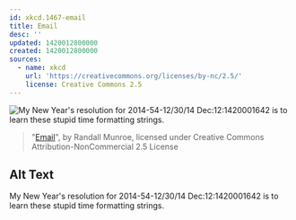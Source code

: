 ```yaml
---
id: xkcd.1467-email
title: Email
desc: ''
updated: 1420012800000
created: 1420012800000
sources:
  - name: xkcd
    url: 'https://creativecommons.org/licenses/by-nc/2.5/'
    license: Creative Commons 2.5
---
```

![My New Year's resolution for 2014-54-12/30/14 Dec:12:1420001642 is to learn these stupid time formatting strings.](https://imgs.xkcd.com/comics/email.png)
> "[Email](https://xkcd.com/1467/)", by Randall Munroe, licensed under Creative Commons Attribution-NonCommercial 2.5 License

## Alt Text
My New Year's resolution for 2014-54-12/30/14 Dec:12:1420001642 is to learn these stupid time formatting strings.
